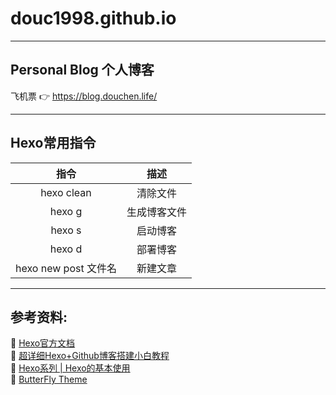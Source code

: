 # douc1998.github.io

---
## Personal Blog 个人博客

飞机票 👉 https://blog.douchen.life/

---
## Hexo常用指令
指令|描述
|:-:|:-:|
hexo clean | 清除文件
hexo g | 生成博客文件
hexo s | 启动博客
hexo d | 部署博客
hexo new post 文件名 | 新建文章

---
## 参考资料:  
🔗  [Hexo官方文档](https://hexo.io/zh-cn/)  
🔗  [超详细Hexo+Github博客搭建小白教程](https://zhuanlan.zhihu.com/p/35668237)  
🔗  [Hexo系列 | Hexo的基本使用](https://zhuanlan.zhihu.com/p/85037427)  
🔗  [ButterFly Theme](https://butterfly.js.org/)
